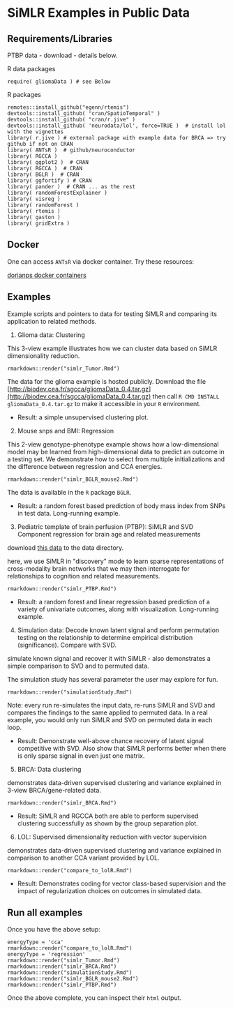 # SiMLR Examples in Public Data

## Requirements/Libraries

PTBP data - download - details below.

R data packages
```
require( gliomaData ) # see Below
```

R packages

```
remotes::install_github("egenn/rtemis")
devtools::install_github( "cran/SpatioTemporal" )
devtools::install_github( "cran/r.jive" )
devtools::install_github( 'neurodata/lol', force=TRUE )  # install lol with the vignettes
library( r.jive ) # external package with example data for BRCA => try github if not on CRAN
library( ANTsR )  # github/neuroconductor
library( RGCCA )
library( ggplot2 )  # CRAN
library( RGCCA )  # CRAN
library( BGLR )  # CRAN
library( ggfortify ) # CRAN
library( pander )  # CRAN ... as the rest
library( randomForestExplainer )
library( visreg )
library( randomForest )
library( rtemis )
library( gaston )
library( gridExtra )
```

## Docker

One can access `ANTsR` via docker container.  Try these resources:

[dorianps docker containers](https://github.com/dorianps/docker)

## Examples

Example scripts and pointers to data for testing SiMLR and comparing its
application to related methods.

1. Glioma data: Clustering

This 3-view example illustrates how we can cluster data based on SiMLR dimensionality
reduction.

```
rmarkdown::render("simlr_Tumor.Rmd")
```

The data for the glioma example is hosted publicly.  Download the file
[http://biodev.cea.fr/sgcca/gliomaData_0.4.tar.gz](http://biodev.cea.fr/sgcca/gliomaData_0.4.tar.gz)
then call `R CMD INSTALL gliomaData_0.4.tar.gz` to make it accessible in your
`R` environment.

- Result: a simple unsupervised clustering plot.


2. Mouse snps and BMI:  Regression

This 2-view genotype-phenotype example shows how a low-dimensional model may be
learned from high-dimensional data to predict an outcome in a testing set.
We demonstrate how to select from multiple initializations and the difference
between regression and CCA energies.

```
rmarkdown::render("simlr_BGLR_mouse2.Rmd")
```

The data is available in the `R` package `BGLR`.

- Result: a random forest based prediction of body mass index from SNPs in test data.
Long-running example.

3. Pediatric template of brain perfusion (PTBP): SiMLR and SVD Component
regression for brain age and related measurements

download [this data](https://figshare.com/articles/PTBP_Matrices/11900229)
to the data directory.

here, we use SiMLR in "discovery" mode to learn sparse representations of
cross-modality brain networks that we may then interrogate for relationships
to cognition and related measurements.

```
rmarkdown::render("simlr_PTBP.Rmd")
```

- Result: a random forest and linear regression based prediction of a variety
of univariate outcomes, along with visualization.  Long-running example.


4. Simulation data: Decode known latent signal and perform permutation testing
on the relationship to determine empirical distribution (significance).  Compare with SVD.

simulate known signal and recover it with SiMLR - also demonstrates a simple
comparison to SVD and to permuted data.

The simulation study has several parameter the user may explore for fun.

```
rmarkdown::render("simulationStudy.Rmd")
```

Note: every run re-simulates the input data, re-runs SiMLR and SVD and compares
the findings to the same applied to permuted data.  In a real example, you would
only run SiMLR and SVD on permuted data in each loop.

- Result: Demonstrate well-above chance recovery of latent signal competitive
with SVD.  Also show that SiMLR performs better when there is only sparse signal
in even just one matrix.


5. BRCA: Data clustering

demonstrates data-driven supervised clustering and variance explained in 3-view
BRCA/gene-related data.

```
rmarkdown::render("simlr_BRCA.Rmd")
```

- Result: SiMLR and RGCCA both are able to perform supervised clustering successfully
as shown by the group separation plot.



6. LOL: Supervised dimensionality reduction with vector supervision

demonstrates data-driven supervised clustering and variance explained in comparison
to another CCA variant provided by LOL.

```
rmarkdown::render("compare_to_lolR.Rmd")
```

- Result: Demonstrates coding for vector class-based supervision and the
impact of regularization choices on outcomes in simulated data.


## Run all examples

Once you have the above setup:

```
energyType = 'cca'
rmarkdown::render("compare_to_lolR.Rmd")
energyType = 'regression'
rmarkdown::render("simlr_Tumor.Rmd")
rmarkdown::render("simlr_BRCA.Rmd")
rmarkdown::render("simulationStudy.Rmd")
rmarkdown::render("simlr_BGLR_mouse2.Rmd")
rmarkdown::render("simlr_PTBP.Rmd")
```

Once the above complete, you can inspect their `html` output.
